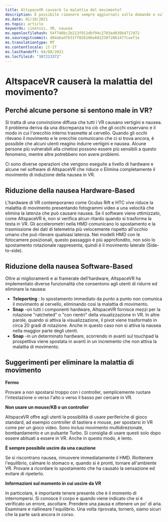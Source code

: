 ```yaml
---
title: AltspaceVR causerà la malattia del movimento?
description: È possibile rimanere sempre aggiornati sulle domande e sulle soluzioni frequenti più recenti per la malattia in movimento negli ambienti VR.
ms.date: 02/10/2021
ms.topic: article
keywords: cinetosi, VR, nausea
ms.openlocfilehash: 54f746bc2b213f011dbf94c2703ed039b4717d72
ms.sourcegitcommit: d84a6adf631ff02b106e682238f2861477caef1e
ms.translationtype: MT
ms.contentlocale: it-IT
ms.lasthandoff: 04/08/2021
ms.locfileid: "107213372"
---
```

# <a name="will-altspacevr-cause-motion-sickness"></a>AltspaceVR causerà la malattia del movimento?

## <a name="why-do-some-people-feel-ill-in-vr"></a>Perché alcune persone si sentono male in VR?

Si tratta di una convinzione diffusa che tutti i VR causano vertigini e nausea. Il problema deriva da una discrepanza tra ciò che gli occhi osservano e il modo in cui l'orecchio interno trasmette al cervello. Quando gli occhi rilevano il movimento e le orecchie comunicano che ci si trova ancora, è possibile che alcuni utenti reagino indurre vertigini e nausea. Alcune persone più vulnerabili alla cinetosi possono essere più sensibili a questo fenomeno, mentre altre potrebbero non avere problemi. 

Ci sono diverse operazioni che vengono eseguite a livello di hardware e alcune nel software di AltspaceVR che riduce o Elimina completamente il movimento di induzione della nausea in VR.

## <a name="hardware-based-nausea-reduction"></a>Riduzione della nausea Hardware-Based

L'hardware di VR contemporaneo come Oculus Rift e HTC vive riduce la malattia di movimento presentando fotogrammi video a una velocità che elimina la latenza che può causare nausea. Se il software viene ottimizzato, come AltspaceVR è, non si verifica alcun ritardo quando si trasforma la testa in VR. Gli accelerometri nella HMD comunicano lo spostamento e la trasmissione dei dati di telemetria più velocemente rispetto all'occhio umano che può rilevare qualsiasi latenza. Nei modelli HMD con le fotocamere posizionali, questo passaggio è più approfondito, non solo lo spostamento rotazionale rappresenta, quindi è il movimento laterale (Side-to-side).

## <a name="software-based-nausea-reduction"></a>Riduzione della nausea Software-Based

Oltre ai miglioramenti e ai framerate dell'hardware, AltspaceVR ha implementato diverse funzionalità che consentono agli utenti di ridurre ed eliminare la nausea:

* **Teleporting** : lo spostamento immediato da punto a punto non comunica il movimento al cervello, eliminando così la malattia di movimento.
* **Snap** -on tutti i componenti hardware, AltspaceVR fornisce mezzi per la rotazione "ratcheted" o "con rientri" della visualizzazione in VR. In altre parole, quando si attiva la visualizzazione, il pivot viene trasformato in circa 20 gradi di rotazione. Anche in questo caso non si attiva la nausea nella maggior parte degli utenti.
* **Snap** -in un determinato hardware, scorrendo in avanti sul touchpad la prospettiva viene spostata in avanti in un incremento che non attiva la malattia di movimento. 
 
## <a name="suggestions-for-eliminating-motion-sickness"></a>Suggerimenti per eliminare la malattia di movimento

**Fermo**

Provare a non spostarsi troppo con i controller, semplicemente ruotare l'intestazione o verso l'alto o verso il basso per cercare in VR.

**Non usare un mouse/KB o un controller**

AltspaceVR offre agli utenti la possibilità di usare periferiche di gioco standard, ad esempio controller di tastiera e mouse, per spostarsi in VR come per un gioco video. Sono inclusi movimento multidirezionale, bombardamento e un pulsante Turbo. Si consiglia di usare questi solo dopo essere abituati a essere in VR. Anche in questo modo, è lento.

**È sempre possibile uscire da una cauzione**

Se si riscontrano nausea, rimuovere immediatamente il HMD. Riottenere l'equilibrio, calmare lo stomaco e, quando si è pronti, tornare all'ambiente VR. Provare a ricordare lo spostamento che ha causato la sensazione ed evitare di ripeterlo.

**Informazioni sul momento in cui uscire da VR**

In particolare, è importante tenere presente che è il momento di interrompersi. Si conosce il corpo e quando viene indicato che si è verificato un errore, ascoltare. Prendere una pausa e ottenere un po' di aria. Esaminare e riallineare l'equilibrio. Una volta riprovata, tornerò, siamo sicuri che la parte sarà ancora in corso.